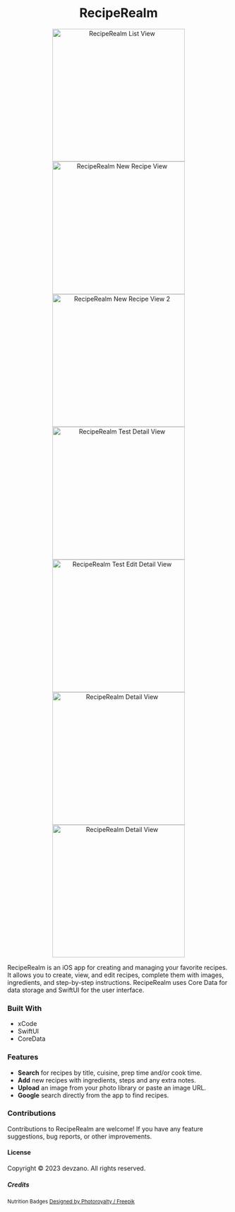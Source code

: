 <h1 align="center">RecipeRealm</h1>

<p align="center">
  <img src="/Screenshots/RecipeRealm(Home).png" width="300" alt="RecipeRealm List View">
  <img src="/Screenshots/RecipeRealm(New).png" width="300" alt="RecipeRealm New Recipe View">
  <img src="/Screenshots/RecipeRealm(New2).png" width="300" alt="RecipeRealm New Recipe View 2">
  <img src="/Screenshots/RecipeRealm(Detail).png" width="300" alt="RecipeRealm Test Detail View">
  <img src="/Screenshots/RecipeRealm(DetailEdit).png" width="300" alt="RecipeRealm Test Edit Detail View">
  <img src="/Screenshots/RecipeRealm(Detail1).png" width="300" alt="RecipeRealm Detail View">
  <img src="/Screenshots/RecipeRealm(Detail2).png" width="300" alt="RecipeRealm Detail View">
</p>


RecipeRealm is an iOS app for creating and managing your favorite recipes. It allows you to create, view, and edit recipes, complete them with images, ingredients, and step-by-step instructions. RecipeRealm uses Core Data for data storage and SwiftUI for the user interface.

### Built With
* xCode
* SwiftUI
* CoreData

### Features
* __Search__ for recipes by title, cuisine, prep time and/or cook time.
* __Add__ new recipes with ingredients, steps and any extra notes.
* __Upload__ an image from your photo library or paste an image URL.
* __Google__ search directly from the app to find recipes.

### Contributions
Contributions to RecipeRealm are welcome! If you have any feature suggestions, bug reports, or other improvements.

#### License
Copyright © 2023 devzano. All rights reserved.

##### Credits
<small>Nutrition Badges <a href="http://www.freepik.com">Designed by Photoroyalty / Freepik</a></small>